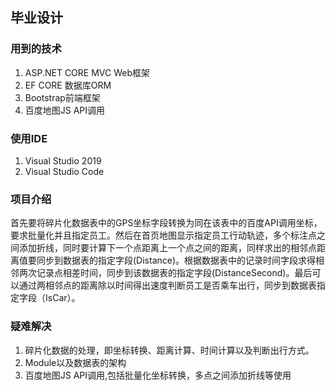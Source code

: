 ## 毕业设计

### 用到的技术
1. ASP.NET CORE MVC Web框架
2. EF CORE 数据库ORM
3. Bootstrap前端框架
4. 百度地图JS API调用

### 使用IDE
1. Visual Studio 2019
2. Visual Studio Code

### 项目介绍
首先要将碎片化数据表中的GPS坐标字段转换为同在该表中的百度API调用坐标，要求批量化并且指定员工。然后在首页地图显示指定员工行动轨迹，多个标注点之间添加折线，同时要计算下一个点距离上一个点之间的距离，同样求出的相邻点距离值要同步到数据表的指定字段(Distance)。根据数据表中的记录时间字段求得相邻两次记录点相差时间，同步到该数据表的指定字段(DistanceSecond)。最后可以通过两相邻点的距离除以时间得出速度判断员工是否乘车出行，同步到数据表指定字段（IsCar）。

### 疑难解决
1. 碎片化数据的处理，即坐标转换、距离计算、时间计算以及判断出行方式。
2. Module以及数据表的架构
3. 百度地图JS API调用,包括批量化坐标转换，多点之间添加折线等使用
